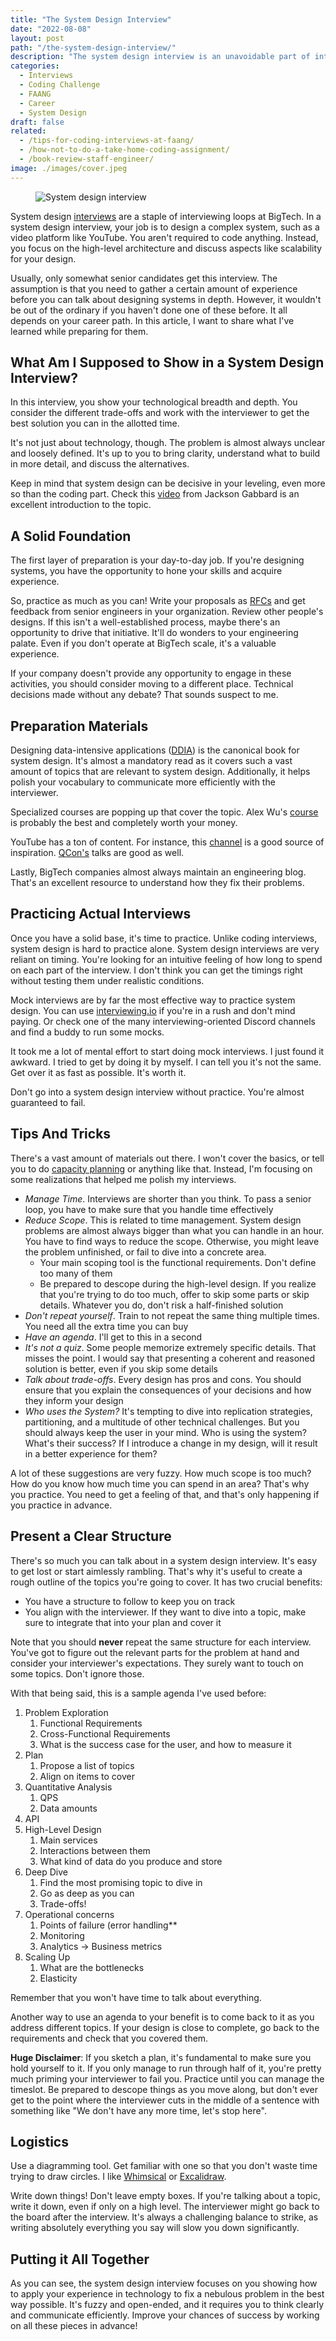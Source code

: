 ```yaml
---
title: "The System Design Interview"
date: "2022-08-08"
layout: post
path: "/the-system-design-interview/"
description: "The system design interview is an unavoidable part of interviewing at FAANG. Let's see how to prepare for them successfully"
categories:
  - Interviews
  - Coding Challenge
  - FAANG
  - Career
  - System Design
draft: false
related:
  - /tips-for-coding-interviews-at-faang/
  - /how-not-to-do-a-take-home-coding-assignment/
  - /book-review-staff-engineer/
image: ./images/cover.jpeg
---
```


<figure class="figure figure--right">
  <img src="./images/cover.jpg" alt="System design interview" />
</figure>

System design [interviews](https://blog.pragmaticengineer.com/preparing-for-the-systems-design-and-coding-interviews/) are a staple of interviewing loops at BigTech. In a system design interview, your job is to design a complex system, such as a video platform like YouTube. You aren't required to code anything. Instead, you focus on the high-level architecture and discuss aspects like scalability for your design.

Usually, only somewhat senior candidates get this interview. The assumption is that you need to gather a certain amount of experience before you can talk about designing systems in depth. However, it wouldn't be out of the ordinary if you haven't done one of these before. It all depends on your career path. In this article, I want to share what I've learned while preparing for them.

## What Am I Supposed to Show in a System Design Interview?

In this interview, you show your technological breadth and depth. You consider the different trade-offs and work with the interviewer to get the best solution you can in the allotted time.

It's not just about technology, though. The problem is almost always unclear and loosely defined. It's up to you to bring clarity, understand what to build in more detail, and discuss the alternatives.

Keep in mind that system design can be decisive in your leveling, even more so than the coding part. Check this [video](https://www.youtube.com/watch?v=ZgdS0EUmn70) from Jackson Gabbard is an excellent introduction to the topic.

## A Solid Foundation

The first layer of preparation is your day-to-day job. If you're designing systems, you have the opportunity to hone your skills and acquire experience.

So, practice as much as you can! Write your proposals as [RFCs](https://blog.pragmaticengineer.com/scaling-engineering-teams-via-writing-things-down-rfcs/) and get feedback from senior engineers in your organization. Review other people's designs. If this isn't a well-established process, maybe there's an opportunity to drive that initiative. It'll do wonders to your engineering palate. Even if you don't operate at BigTech scale, it's a valuable experience.

If your company doesn't provide any opportunity to engage in these activities, you should consider moving to a different place. Technical decisions made without any debate? That sounds suspect to me.

## Preparation Materials

Designing data-intensive applications ([DDIA](https://hceris.com/book-review-designing-data-intensive-applications/)) is the canonical book for system design. It's almost a mandatory read as it covers such a vast amount of topics that are relevant to system design. Additionally, it helps polish your vocabulary to communicate more efficiently with the interviewer.

Specialized courses are popping up that cover the topic. Alex Wu's [course](https://courses.systeminterview.com/) is probably the best and completely worth your money.

YouTube has a ton of content. For instance, this [channel](https://www.youtube.com/channel/UCRPMAqdtSgd0Ipeef7iFsKw) is a good source of inspiration. [QCon's](https://www.youtube.com/nctv) talks are good as well.

Lastly, BigTech companies almost always maintain an engineering blog. That's an excellent resource to understand how they fix their problems.

## Practicing Actual Interviews

Once you have a solid base, it's time to practice. Unlike coding interviews, system design is hard to practice alone. System design interviews are very reliant on timing. You're looking for an intuitive feeling of how long to spend on each part of the interview. I don't think you can get the timings right without testing them under realistic conditions.

Mock interviews are by far the most effective way to practice system design. You can use [interviewing.io](https://interviewing.io/) if you're in a rush and don't mind paying. Or check one of the many interviewing-oriented Discord channels and find a buddy to run some mocks.

It took me a lot of mental effort to start doing mock interviews. I just found it awkward. I tried to get by doing it by myself. I can tell you it's not the same. Get over it as fast as possible. It's worth it.

Don't go into a system design interview without practice. You're almost guaranteed to fail.

## Tips And Tricks

There's a vast amount of materials out there. I won't cover the basics, or tell you to do [capacity planning](https://www.dballona.com/en/system-design-capacity-planning-basics) or anything like that. Instead, I'm focusing on some realizations that helped me polish my interviews.

- _Manage Time_. Interviews are shorter than you think. To pass a senior loop, you have to make sure that you handle time effectively
- _Reduce Scope_. This is related to time management. System design problems are almost always bigger than what you can handle in an hour. You have to find ways to reduce the scope. Otherwise, you might leave the problem unfinished, or fail to dive into a concrete area. 
  - Your main scoping tool is the functional requirements. Don't define too many of them
  - Be prepared to descope during the high-level design. If you realize that you're trying to do too much, offer to skip some parts or skip details. Whatever you do, don't risk a half-finished solution
- _Don't repeat yourself_. Train to not repeat the same thing multiple times. You need all the extra time you can buy
- _Have an agenda_. I'll get to this in a second
- _It's not a quiz_. Some people memorize extremely specific details. That misses the point. I would say that presenting a coherent and reasoned solution is better, even if you skip some details
- _Talk about trade-offs_. Every design has pros and cons. You should ensure that you explain the consequences of your decisions and how they inform your design
- _Who uses the System?_ It's tempting to dive into replication strategies, partitioning, and a multitude of other technical challenges. But you should always keep the user in your mind. Who is using the system? What's their success? If I introduce a change in my design, will it result in a better experience for them?

A lot of these suggestions are very fuzzy. How much scope is too much? How do you know how much time you can spend in an area? That's why you practice. You need to get a feeling of that, and that's only happening if you practice in advance. 

## Present a Clear Structure

There's so much you can talk about in a system design interview. It's easy to get lost or start aimlessly rambling. That's why it's useful to create a rough outline of the topics you're going to cover. It has two crucial benefits:

- You have a structure to follow to keep you on track
- You align with the interviewer. If they want to dive into a topic, make sure to integrate that into your plan and cover it

Note that you should **never** repeat the same structure for each interview. You've got to figure out the relevant parts for the problem at hand and consider your interviewer's expectations. They surely want to touch on some topics. Don't ignore those.

With that being said, this is a sample agenda I've used before:

1. Problem Exploration
   1. Functional Requirements
   2. Cross-Functional Requirements
   3. What is the success case for the user, and how to measure it
2. Plan
   1. Propose a list of topics
   2. Align on items to cover
3. Quantitative Analysis
   1. QPS
   2. Data amounts
4. API
5. High-Level Design
   1. Main services
   2. Interactions between them
   3. What kind of data do you produce and store
6. Deep Dive
   1. Find the most promising topic to dive in
   2. Go as deep as you can
   3. Trade-offs!
7. Operational concerns
   1. Points of failure (error handling**
   2. Monitoring
   3. Analytics -> Business metrics
8. Scaling Up
   1. What are the bottlenecks
   2. Elasticity

Remember that you won't have time to talk about everything.

Another way to use an agenda to your benefit is to come back to it as you address different topics. If your design is close to complete, go back to the requirements and check that you covered them.

**Huge Disclaimer**: If you sketch a plan, it's fundamental to make sure you hold yourself to it. If you only manage to run through half of it, you're pretty much priming your interviewer to fail you. Practice until you can manage the timeslot. Be prepared to descope things as you move along, but don't ever get to the point where the interviewer cuts in the middle of a sentence with something like "We don't have any more time, let's stop here".

## Logistics

Use a diagramming tool. Get familiar with one so that you don't waste time trying to draw circles. I like [Whimsical](https://whimsical.com/) or [Excalidraw](https://excalidraw.com/).

Write down things! Don't leave empty boxes. If you're talking about a topic, write it down, even if only on a high level. The interviewer might go back to the board after the interview. It's always a challenging balance to strike, as writing absolutely everything you say will slow you down significantly.

## Putting it All Together

As you can see, the system design interview focuses on you showing how to apply your experience in technology to fix a nebulous problem in the best way possible. It's fuzzy and open-ended, and it requires you to think clearly and communicate efficiently. Improve your chances of success by working on all these pieces in advance!
